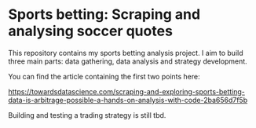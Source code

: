 # Sports betting: Scraping and analysing soccer quotes

This repository contains my sports betting analysis project. I aim to build three main parts: data gathering, data analysis and strategy development.

You can find the article containing the first two points here:

https://towardsdatascience.com/scraping-and-exploring-sports-betting-data-is-arbitrage-possible-a-hands-on-analysis-with-code-2ba656d7f5b

Building and testing a trading strategy is still tbd.
